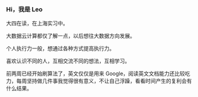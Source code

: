 ### Hi，我是 Leo

大四在读，在上海实习中。

大数据云计算都仅了解一点，以后想往大数据方向发展。

个人执行力一般，想通过各种方式提高执行力。

喜欢认识不同的人，互相交流不同的想法，互相学习。

前两周已经开始刷算法了，英文仅仅是用来 Google，阅读英文文档能力还比较吃力，每周坚持做几件事我觉得很有意义，不让自己浮躁，看看时间产生的复利会有什么结果。